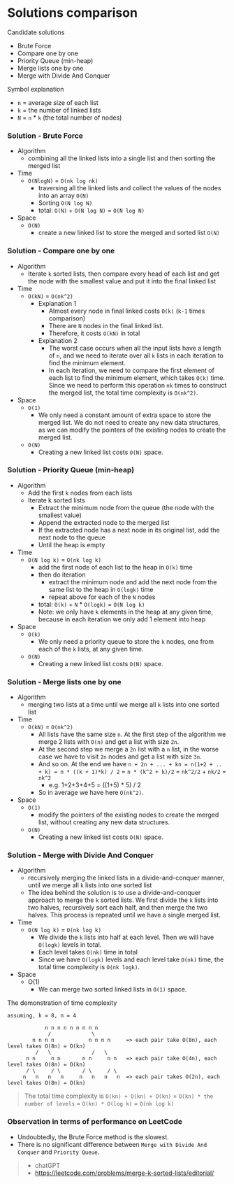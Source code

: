 # Solutions comparison

Candidate solutions

* Brute Force
* Compare one by one
* Priority Queue (min-heap)
* Merge lists one by one
* Merge with Divide And Conquer

Symbol explanation

* `n` = average size of each list
* `k` =  the number of linked lists
* `N` = `n` * `k` (the total number of nodes)

### Solution - Brute Force

* Algorithm
    * combining all the linked lists into a single list and then sorting the merged list
* Time
    * `O(NlogN)` = `O(nk log nk)`
        * traversing all the linked lists and collect the values of the nodes into an array `O(N)`
        * Sorting `O(N log N)`
        * total: `O(N)` + `O(N log N)` = `O(N log N)`
* Space
    * `O(N)`
        * create a new linked list to store the merged and sorted list `O(N)`

### Solution - Compare one by one

* Algorithm
    * Iterate `k` sorted lists, then compare every head of each list and get the node with the smallest value and put it into the final linked list
* Time
    * `O(kN)` = `O(nk^2)`
        * Explanation 1
            * Almost every node in final linked costs `O(k)` (`k-1` times comparison)
            * There are `N` nodes in the final linked list.
            * Therefore, it costs `O(kN)` in total
        * Explanation 2
            * The worst case occurs when all the input lists have a length of `n`, and we need to iterate over all `k` lists in each iteration to find the minimum element.
            * In each iteration, we need to compare the first element of each list to find the minimum element, which takes `O(k)` time. Since we need to perform this operation `nk` times to construct the merged list, the total time complexity is `O(nk^2)`.
* Space
    * `O(1)`
        * We only need a constant amount of extra space to store the merged list. We do not need to create any new data structures, as we can modify the pointers of the existing nodes to create the merged list.
    * `O(N)`
        * Creating a new linked list costs `O(N)` space.

### Solution - Priority Queue (min-heap)

* Algorithm
    * Add the first `k` nodes from each lists
    * Iterate k sorted lists
        * Extract the minimum node from the queue (the node with the smallest value)
        * Append the extracted node to the merged list
        * If the extracted node has a next node in its original list, add the next node to the queue
        * Until the heap is empty
* Time
    * `O(N log k)` = `O(nk log k)`
        * add the first node of each list to the heap in `O(k)` time
        * then do iteration
            * extract the minimum node and add the next node from the same list to the heap in `O(logk)` time
            * repeat above for each of the `N` nodes
        * total: `O(k)` + `N` * `O(logk)` = `O(N log k)`
        * Note: we only have `k` elements in the heap at any given time, because in each iteration we only add 1 element into heap
* Space
    * `O(k)`
        * We only need a priority queue to store the `k` nodes, one from each of the `k` lists, at any given time.
    * `O(N)`
        * Creating a new linked list costs `O(N)` space.

### Solution - Merge lists one by one

* Algorithm
    * merging two lists at a time until we merge all `k` lists into one sorted list
* Time
    * `O(kN)` = `O(nk^2)`
        * All lists have the same size `n`. At the first step of the algorithm we merge 2 lists with `O(n)` and get a list with size `2n`.
        * At the second step we merge a `2n` list with a `n` list, in the worse case we have to visit `2n` nodes and get a list with size `3n`.
        * And so on. At the end we have `n + 2n + ... + kn = n(1+2 + .. + k) = n * ((k + 1)*k) / 2` = `n * (k^2 + k)/2` = `nk^2/2` + `nk/2` = `nk^2`
            * e.g. 1+2+3+4+5 = ((1+5) * 5) / 2
        * So in average we have here `O(nk^2)`.
* Space
    * `O(1)`
        * modify the pointers of the existing nodes to create the merged list, without creating any new data structures.
    * `O(N)`
        * Creating a new linked list costs `O(N)` space.

### Solution - Merge with Divide And Conquer

* Algorithm
    * recursively merging the linked lists in a divide-and-conquer manner, until we merge all `k` lists into one sorted list
    * The idea behind the solution is to use a divide-and-conquer approach to merge the `k` sorted lists.  We first divide the `k` lists into two halves, recursively sort each half, and then merge the two halves.  This process is repeated until we have a single merged list.
* Time
    * `O(N log k)` = `O(nk log k)`
        * We divide the `k` lists into half at each level. Then we will have `O(logk)` levels in total.
        * Each level takes `O(nk)` time in total
        * Since we have `O(logk)` levels and each level take `O(nk)` time, the total time complexity is `O(nk logk)`.
* Space
    * O(1)
        * We can merge two sorted linked lists in `O(1)` space.

The demonstration of time complexity

    assuming, k = 8, n = 4

                n n n n n n n n n
                 /             \
            n n n n           n n n n     => each pair take O(8n), each level takes O(8n) = O(kn)
             /   \             /   \
          n n     n n       n n     n n   => each pair take O(4n), each level takes O(8n) = O(kn)
          / \     / \       / \     / \
         n   n   n   n     n   n   n   n  => each pair takes O(2n), each level takes O(8n) = O(kn)

> The total time complexity is `O(kn) + O(kn) + O(kn)` = `O(kn) * the number of levels` = `O(kn) * O(log k)` = `O(nk log k)`


### Observation in terms of performance on LeetCode

* Undoubtedly, the Brute Force method is the slowest.
* There is no significant difference between `Merge with Divide And Conquer` and `Priority Queue`.


> * chatGPT
> * https://leetcode.com/problems/merge-k-sorted-lists/editorial/
